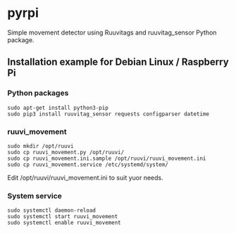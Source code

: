 # pyrpi
Simple movement detector using Ruuvitags and ruuvitag_sensor Python package.
## Installation example for Debian Linux / Raspberry Pi
### Python packages 
```
sudo apt-get install python3-pip
sudo pip3 install ruuvitag_sensor requests configparser datetime
```
### ruuvi_movement
```
sudo mkdir /opt/ruuvi
sudo cp ruuvi_movement.py /opt/ruuvi/
sudo cp ruuvi_movement.ini.sample /opt/ruuvi/ruuvi_movement.ini
sudo cp ruuvi_movement.service /etc/systemd/system/
```
Edit /opt/ruuvi/ruuvi_movement.ini to suit yuor needs.
### System service
```
sudo systemctl daemon-reload
sudo systemctl start ruuvi_movement
sudo systemctl enable ruuvi_movement
```
